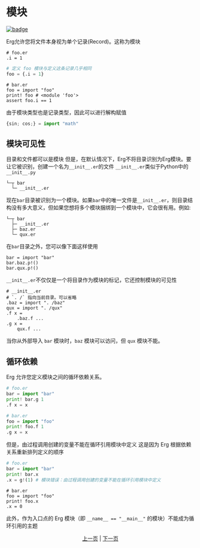 # 模块

[![badge](https://img.shields.io/endpoint.svg?url=https%3A%2F%2Fgezf7g7pd5.execute-api.ap-northeast-1.amazonaws.com%2Fdefault%2Fsource_up_to_date%3Fowner%3Derg-lang%26repos%3Derg%26ref%3Dmain%26path%3Ddoc/EN/syntax/24_module.md%26commit_hash%3Dfba8b193ce4270cb8c9236c4ed7bb8b2497af3fd)](https://gezf7g7pd5.execute-api.ap-northeast-1.amazonaws.com/default/source_up_to_date?owner=erg-lang&repos=erg&ref=main&path=doc/EN/syntax/24_module.md&commit_hash=fba8b193ce4270cb8c9236c4ed7bb8b2497af3fd)


Erg允许您将文件本身视为单个记录(Record)。这称为模块

```python,checker_ignore
# foo.er
.i = 1
```

```python
# 定义 foo 模块与定义这条记录几乎相同
foo = {.i = 1}
```

```python: bar.er
# bar.er
foo = import "foo"
print! foo # <module 'foo'>
assert foo.i == 1
```

由于模块类型也是记录类型，因此可以进行解构赋值

```python
{sin; cos;} = import "math"
```

## 模块可见性

目录和文件都可以是模块
但是，在默认情况下，Erg不将目录识别为Erg模块。要让它被识别，创建一个名为`__init__.er`的文件
`__init__.er`类似于Python中的`__init__.py`

```console
└─┬ bar
  └─ __init__.er
```

现在`bar`目录被识别为一个模块。如果`bar`中的唯一文件是`__init__.er`，则目录结构没有多大意义，但如果您想将多个模块捆绑到一个模块中，它会很有用。例如: 
```console
└─┬ bar
  ├─ __init__.er
  ├─ baz.er
  └─ qux.er
```

在`bar`目录之外，您可以像下面这样使用

```erg
bar = import "bar"
bar.baz.p!()
bar.qux.p!()
```

`__init__.er`不仅仅是一个将目录作为模块的标记，它还控制模块的可见性

```erg
# __init__.er
# `. /` 指向当前目录。可以省略
.baz = import ". /baz"
qux = import ". /qux"
.f x =
    .baz.f ...
.g x =
    qux.f ...
```

当你从外部导入 `bar` 模块时，`baz` 模块可以访问，但 `qux` 模块不能。

## 循环依赖

Erg 允许您定义模块之间的循环依赖关系。

```python
# foo.er
bar = import "bar"
print! bar.g 1
.f x = x
```

```python
# bar.er
foo = import "foo"
print! foo.f 1
.g x = x
```

但是，由过程调用创建的变量不能在循环引用模块中定义
这是因为 Erg 根据依赖关系重新排列定义的顺序

```python
# foo.er
bar = import "bar"
print! bar.x
.x = g!(1) # 模块错误：由过程调用创建的变量不能在循环引用模块中定义
```

```python,checker_ignore
# bar.er
foo = import "foo"
print! foo.x
.x = 0
```

此外，作为入口点的 Erg 模块（即 `__name__ == "__main__"` 的模块）不能成为循环引用的主题

<p align='center'>
     <a href='./24_closure.md'>上一页</a> | <a href='./26_object_system.md'>下一页</a>
</p>